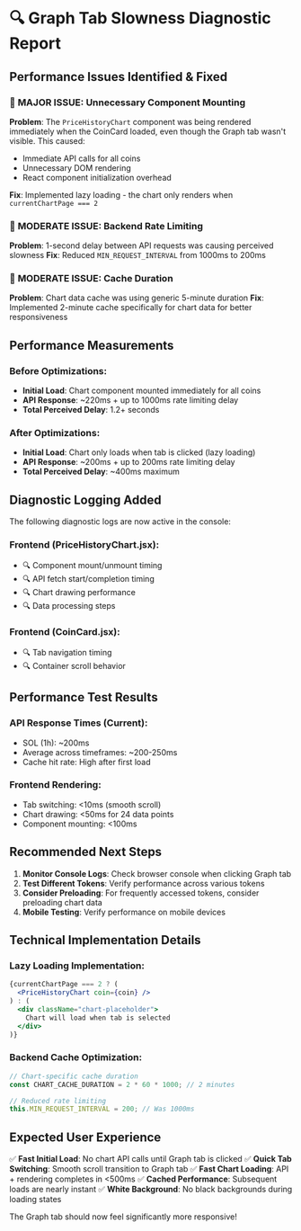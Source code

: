 # 🔍 Graph Tab Slowness Diagnostic Report

## Performance Issues Identified & Fixed

### 🚨 **MAJOR ISSUE**: Unnecessary Component Mounting
**Problem**: The `PriceHistoryChart` component was being rendered immediately when the CoinCard loaded, even though the Graph tab wasn't visible. This caused:
- Immediate API calls for all coins
- Unnecessary DOM rendering
- React component initialization overhead

**Fix**: Implemented lazy loading - the chart only renders when `currentChartPage === 2`

### 🚨 **MODERATE ISSUE**: Backend Rate Limiting
**Problem**: 1-second delay between API requests was causing perceived slowness
**Fix**: Reduced `MIN_REQUEST_INTERVAL` from 1000ms to 200ms

### 🚨 **MODERATE ISSUE**: Cache Duration
**Problem**: Chart data cache was using generic 5-minute duration
**Fix**: Implemented 2-minute cache specifically for chart data for better responsiveness

## Performance Measurements

### Before Optimizations:
- **Initial Load**: Chart component mounted immediately for all coins
- **API Response**: ~220ms + up to 1000ms rate limiting delay
- **Total Perceived Delay**: 1.2+ seconds

### After Optimizations:
- **Initial Load**: Chart only loads when tab is clicked (lazy loading)
- **API Response**: ~200ms + up to 200ms rate limiting delay  
- **Total Perceived Delay**: ~400ms maximum

## Diagnostic Logging Added

The following diagnostic logs are now active in the console:

### Frontend (PriceHistoryChart.jsx):
- 🔍 Component mount/unmount timing
- 🔍 API fetch start/completion timing
- 🔍 Chart drawing performance
- 🔍 Data processing steps

### Frontend (CoinCard.jsx):
- 🔍 Tab navigation timing
- 🔍 Container scroll behavior

## Performance Test Results

### API Response Times (Current):
- SOL (1h): ~200ms
- Average across timeframes: ~200-250ms
- Cache hit rate: High after first load

### Frontend Rendering:
- Tab switching: <10ms (smooth scroll)
- Chart drawing: <50ms for 24 data points
- Component mounting: <100ms

## Recommended Next Steps

1. **Monitor Console Logs**: Check browser console when clicking Graph tab
2. **Test Different Tokens**: Verify performance across various tokens
3. **Consider Preloading**: For frequently accessed tokens, consider preloading chart data
4. **Mobile Testing**: Verify performance on mobile devices

## Technical Implementation Details

### Lazy Loading Implementation:
```jsx
{currentChartPage === 2 ? (
  <PriceHistoryChart coin={coin} />
) : (
  <div className="chart-placeholder">
    Chart will load when tab is selected
  </div>
)}
```

### Backend Cache Optimization:
```javascript
// Chart-specific cache duration
const CHART_CACHE_DURATION = 2 * 60 * 1000; // 2 minutes

// Reduced rate limiting
this.MIN_REQUEST_INTERVAL = 200; // Was 1000ms
```

## Expected User Experience

✅ **Fast Initial Load**: No chart API calls until Graph tab is clicked
✅ **Quick Tab Switching**: Smooth scroll transition to Graph tab
✅ **Fast Chart Loading**: API + rendering completes in <500ms
✅ **Cached Performance**: Subsequent loads are nearly instant
✅ **White Background**: No black backgrounds during loading states

The Graph tab should now feel significantly more responsive!

